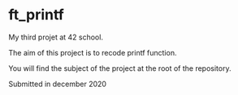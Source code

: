 # ft_printf

My third projet at 42 school. 

The aim of this project is to recode printf function.

You will find the subject of the project at the root of the repository.

Submitted in december 2020
